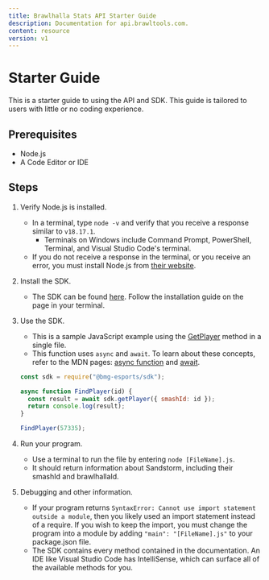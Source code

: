 ```yaml
---
title: Brawlhalla Stats API Starter Guide
description: Documentation for api.brawltools.com.
content: resource
version: v1
---
```


# Starter Guide

This is a starter guide to using the API and SDK. This guide is tailored to users with little or no coding experience.

## Prerequisites

- Node.js
- A Code Editor or IDE

## Steps

1. Verify Node.js is installed.
   - In a terminal, type `node -v` and verify that you receive a response similar to `v18.17.1`.
     - Terminals on Windows include Command Prompt, PowerShell, Terminal, and Visual Studio Code's terminal.
   - If you do not receive a response in the terminal, or you receive an error, you must install Node.js from <a href="https://nodejs.org/en/">their website</a>.
2. Install the SDK.
   - The SDK can be found <a href="https://www.npmjs.com/package/@bmg-esports/sdk">here</a>. Follow the installation guide on the page in your terminal.
3. Use the SDK.
   - This is a sample JavaScript example using the <a href="../get/player/smashId">GetPlayer</a> method in a single file.
   - This function uses `async` and `await`. To learn about these concepts, refer to the MDN pages: <a href="https://developer.mozilla.org/en-US/docs/Web/JavaScript/Reference/Statements/async_function">async function</a> and <a href="https://developer.mozilla.org/en-US/docs/Web/JavaScript/Reference/Operators/await">await</a>.

   ```js
   const sdk = require("@bmg-esports/sdk");

   async function FindPlayer(id) {
     const result = await sdk.getPlayer({ smashId: id });
     return console.log(result);
   }

   FindPlayer(57335);
   ```

4. Run your program.
   - Use a terminal to run the file by entering `node [FileName].js`.
   - It should return information about Sandstorm, including their smashId and brawlhallaId.
5. Debugging and other information.
   - If your program returns `SyntaxError: Cannot use import statement outside a module`, then you likely used an import statement instead of a require. If you wish to keep the import, you must change the program into a module by adding `"main": "[FileName].js"` to your package.json file.
   - The SDK contains every method contained in the documentation. An IDE like Visual Studio Code has IntelliSense, which can surface all of the available methods for you.

